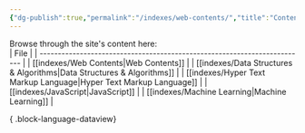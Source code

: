 ```yaml
---
{"dg-publish":true,"permalink":"/indexes/web-contents/","title":"Contents","dgEnableSearch":true}
---
```


Browse through the site's content here:
<br>
| File                                                                      |
| ------------------------------------------------------------------------- |
| [[indexes/Web Contents\|Web Contents]]                                 |
| [[indexes/Data Structures & Algorithms\|Data Structures & Algorithms]] |
| [[indexes/Hyper Text Markup Language\|Hyper Text Markup Language]]     |
| [[indexes/JavaScript\|JavaScript]]                                     |
| [[indexes/Machine Learning\|Machine Learning]]                         |

{ .block-language-dataview}
